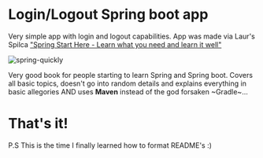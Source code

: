 # Login/Logout Spring boot app

Very simple app with login and logout capabilities. App was made via Laur's Spilca ["Spring Start Here - Learn what you need and learn it well"](https://www.manning.com/books/spring-start-here)


![spring-quickly](https://github.com/user-attachments/assets/8809cbd8-f9d8-4ebf-912d-2bcdeccf71ba)


Very good book for people starting to learn Spring and Spring boot. Covers all basic topics, doesn't go into random details and explains everything in basic allegories AND uses **Maven** instead of the god forsaken ~Gradle~...

# That's it!

P.S This is the time I finally learned how to format README's :)
